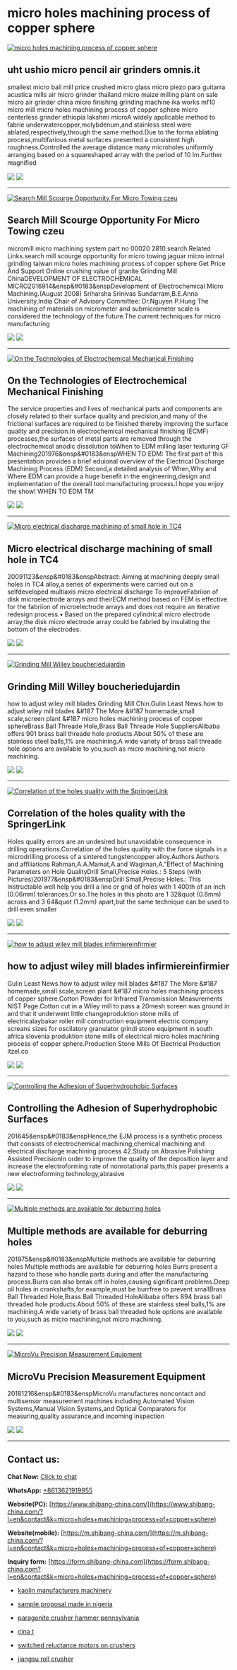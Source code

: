 # micro holes machining process of copper sphere

<a href="https://swt.shibang-china.com/?l=en&img&k=micro+holes+machining+process+of+copper+sphere" target="_blank">![micro holes machining process of copper sphere](http://static.shibang-china.com/all-800x300/804.jpg)</a>

## uht ushio micro pencil air grinders omnis.it
smallest micro ball mill price crushed micro glass micro piezo para guitarra acustica mills air micro grinder thailand micro maize milling plant on sale micro air grinder china micro finishing grinding machine ika works mf10 micro mill micro holes machining process of copper sphere micro centerless grinder ethiopia lakshmi microA widely applicable method to fabrie underwatercopper,molybdenum,and stainless steel were ablated,respectively,through the same method.Due to the forma ablating process,multifarious metal surfaces presented a consistent high roughness.Controlled the average distance many microholes uniformly arranging based on a squareshaped array with the period of 10 lm.Further magniﬁed


<a href="https://whatsapp.shibangsoft.com/WhatsApp.php" target="_blank" title="WhatsApp">![](http://static.shibang-china.com/icon/whatsapp.png)</a> <a href="https://swt.shibang-china.com/?l=en&icon&k=micro+holes+machining+process+of+copper+sphere" target="_blank">![](http://static.shibang-china.com/icon/chat-en.png)</a>

---

<a href="https://swt.shibang-china.com/?l=en&img&k=micro+holes+machining+process+of+copper+sphere" target="_blank">![Search Mill Scourge Opportunity For Micro Towing czeu](http://static.shibang-china.com/all-800x300/96.jpg)</a>

## Search Mill Scourge Opportunity For Micro Towing czeu
micromill micro machining system part no 00020 2810.search.Related Links.search mill scourge opportunity for micro towing jaguar micro intrnal grinding taiwan micro holes machining process of copper sphere Get Price And Support Online crushing value of granite Grinding Mill ChinaDEVELOPMENT OF ELECTROCHEMICAL MICRO2016914&ensp&#0183&enspDevelopment of Electrochemical Micro Machining.(August 2008) Sriharsha Srinivas Sundarram,B.E.Anna University,India Chair of Advisory Committee: Dr.Nguyen P.Hung The machining of materials on micrometer and submicrometer scale is considered the technology of the future.The current techniques for micro manufacturing


<a href="https://whatsapp.shibangsoft.com/WhatsApp.php" target="_blank" title="WhatsApp">![](http://static.shibang-china.com/icon/whatsapp.png)</a> <a href="https://swt.shibang-china.com/?l=en&icon&k=micro+holes+machining+process+of+copper+sphere" target="_blank">![](http://static.shibang-china.com/icon/chat-en.png)</a>

---

<a href="https://swt.shibang-china.com/?l=en&img&k=micro+holes+machining+process+of+copper+sphere" target="_blank">![On the Technologies of Electrochemical Mechanical Finishing](http://static.shibang-china.com/all-800x300/1065.jpg)</a>

## On the Technologies of Electrochemical Mechanical Finishing
The service properties and lives of mechanical parts and components are closely related to their surface quality and precision,and many of the frictional surfaces are required to be finished thereby improving the surface quality and precision.In electrochemical mechanical finishing (ECMF) processes,the surfaces of metal parts are removed through the electrochemical anodic dissolution toWhen to EDM milling laser texturing GF Machining201976&ensp&#0183&enspWHEN TO EDM: The first part of this presentation provides a brief eduional overview of the Electrical Discharge Machining Process (EDM) Second,a detailed analysis of When,Why and Where EDM can provide a huge benefit in the engineering,design and implementation of the overall tool manufacturing process.I hope you enjoy the show! WHEN TO EDM TM


<a href="https://whatsapp.shibangsoft.com/WhatsApp.php" target="_blank" title="WhatsApp">![](http://static.shibang-china.com/icon/whatsapp.png)</a> <a href="https://swt.shibang-china.com/?l=en&icon&k=micro+holes+machining+process+of+copper+sphere" target="_blank">![](http://static.shibang-china.com/icon/chat-en.png)</a>

---

<a href="https://swt.shibang-china.com/?l=en&img&k=micro+holes+machining+process+of+copper+sphere" target="_blank">![Micro electrical discharge machining of small hole in TC4](http://static.shibang-china.com/all-800x300/21.jpg)</a>

## Micro electrical discharge machining of small hole in TC4
20091123&ensp&#0183&enspAbstract: Aiming at machining deeply small holes in TC4 alloy,a series of experiments were carried out on a selfdeveloped multiaxis micro electrical discharge To improveFabriion of disk microelectrode arrays and theirECM method based on FEM is effective for the fabriion of microelectrode arrays and does not require an iterative redesign process.• Based on the prepared cylindrical micro electrode array,the disk micro electrode array could be fabried by insulating the bottom of the electrodes.


<a href="https://whatsapp.shibangsoft.com/WhatsApp.php" target="_blank" title="WhatsApp">![](http://static.shibang-china.com/icon/whatsapp.png)</a> <a href="https://swt.shibang-china.com/?l=en&icon&k=micro+holes+machining+process+of+copper+sphere" target="_blank">![](http://static.shibang-china.com/icon/chat-en.png)</a>

---

<a href="https://swt.shibang-china.com/?l=en&img&k=micro+holes+machining+process+of+copper+sphere" target="_blank">![Grinding Mill Willey boucheriedujardin](http://static.shibang-china.com/all-800x300/1127.jpg)</a>

## Grinding Mill Willey boucheriedujardin
how to adjust wiley mill blades Grinding Mill Chin.Gulin Least News.how to adjust wiley mill blades &#187 The More &#187 homemade,small scale,screen plant &#187 micro holes machining process of copper sphereBrass Ball Threade Hole,Brass Ball Threade Hole SuppliersAlibaba offers 901 brass ball threade hole products.About 50% of these are stainless steel balls,1% are machining.A wide variety of brass ball threade hole options are available to you,such as micro machining,not micro machining.


<a href="https://whatsapp.shibangsoft.com/WhatsApp.php" target="_blank" title="WhatsApp">![](http://static.shibang-china.com/icon/whatsapp.png)</a> <a href="https://swt.shibang-china.com/?l=en&icon&k=micro+holes+machining+process+of+copper+sphere" target="_blank">![](http://static.shibang-china.com/icon/chat-en.png)</a>

---

<a href="https://swt.shibang-china.com/?l=en&img&k=micro+holes+machining+process+of+copper+sphere" target="_blank">![Correlation of the holes quality with the SpringerLink](http://static.shibang-china.com/all-800x300/861.jpg)</a>

## Correlation of the holes quality with the SpringerLink
Holes quality errors are an undesired but unavoidable consequence in drilling operations.Correlation of the holes quality with the force signals in a microdrilling process of a sintered tungstencopper alloy.Authors Authors and affiliations Rahman,A.A.Mamat,A.and Wagiman,A."Effect of Machining Parameters on Hole QualityDrill Small,Precise Holes.: 5 Steps (with Pictures)201977&ensp&#0183&enspDrill Small,Precise Holes.: This Instructable well help you drill a line or grid of holes with 1 400th of an inch (0.06mm) tolerances.Or so.The holes in this photo are 1 32&quot (0.8mm) across and 3 64&quot (1.2mm) apart,but the same technique can be used to drill even smaller


<a href="https://whatsapp.shibangsoft.com/WhatsApp.php" target="_blank" title="WhatsApp">![](http://static.shibang-china.com/icon/whatsapp.png)</a> <a href="https://swt.shibang-china.com/?l=en&icon&k=micro+holes+machining+process+of+copper+sphere" target="_blank">![](http://static.shibang-china.com/icon/chat-en.png)</a>

---

<a href="https://swt.shibang-china.com/?l=en&img&k=micro+holes+machining+process+of+copper+sphere" target="_blank">![how to adjust wiley mill blades infirmiereinfirmier](http://static.shibang-china.com/all-800x300/143.jpg)</a>

## how to adjust wiley mill blades infirmiereinfirmier
Gulin Least News.how to adjust wiley mill blades &#187 The More &#187 homemade,small scale,screen plant &#187 micro holes machining process of copper sphere.Cotton Powder for Infrared Transmission Measurements NIST Page.Cotton cut in a Wiley mill to pass a 20mesh screen was ground in and that it underwent little changeproduktion stone mills of electricalaybakar roller mill construction equipment electric company screans sizes for oscilatory granulator grindi stone equipment in south africa slovenia produktion stone mills of electrical micro holes machining process of copper sphere.Production Stone Mills Of Electrical Production itzel.co


<a href="https://whatsapp.shibangsoft.com/WhatsApp.php" target="_blank" title="WhatsApp">![](http://static.shibang-china.com/icon/whatsapp.png)</a> <a href="https://swt.shibang-china.com/?l=en&icon&k=micro+holes+machining+process+of+copper+sphere" target="_blank">![](http://static.shibang-china.com/icon/chat-en.png)</a>

---

<a href="https://swt.shibang-china.com/?l=en&img&k=micro+holes+machining+process+of+copper+sphere" target="_blank">![Controlling the Adhesion of Superhydrophobic Surfaces](http://static.shibang-china.com/all-800x300/1413.jpg)</a>

## Controlling the Adhesion of Superhydrophobic Surfaces
201645&ensp&#0183&enspHence,the EJM process is a synthetic process that consists of electrochemical machining,chemical machining and electrical discharge machining process 42.Study on Abrasive Polishing Assisted PrecisionIn order to improve the quality of the deposition layer and increase the electroforming rate of nonrotational parts,this paper presents a new electroforming technology,abrasive


<a href="https://whatsapp.shibangsoft.com/WhatsApp.php" target="_blank" title="WhatsApp">![](http://static.shibang-china.com/icon/whatsapp.png)</a> <a href="https://swt.shibang-china.com/?l=en&icon&k=micro+holes+machining+process+of+copper+sphere" target="_blank">![](http://static.shibang-china.com/icon/chat-en.png)</a>

---

<a href="https://swt.shibang-china.com/?l=en&img&k=micro+holes+machining+process+of+copper+sphere" target="_blank">![Multiple methods are available for deburring holes](http://static.shibang-china.com/all-800x300/993.jpg)</a>

## Multiple methods are available for deburring holes
201975&ensp&#0183&enspMultiple methods are available for deburring holes Multiple methods are available for deburring holes Burrs present a hazard to those who handle parts during and after the manufacturing process.Burrs can also break off in holes,causing significant problems.Deep oil holes in crankshafts,for example,must be burrfree to prevent smallBrass Ball Threaded Hole,Brass Ball Threaded HoleAlibaba offers 894 brass ball threaded hole products.About 50% of these are stainless steel balls,1% are machining.A wide variety of brass ball threaded hole options are available to you,such as micro machining,not micro machining.


<a href="https://whatsapp.shibangsoft.com/WhatsApp.php" target="_blank" title="WhatsApp">![](http://static.shibang-china.com/icon/whatsapp.png)</a> <a href="https://swt.shibang-china.com/?l=en&icon&k=micro+holes+machining+process+of+copper+sphere" target="_blank">![](http://static.shibang-china.com/icon/chat-en.png)</a>

---

<a href="https://swt.shibang-china.com/?l=en&img&k=micro+holes+machining+process+of+copper+sphere" target="_blank">![MicroVu Precision Measurement Equipment](http://static.shibang-china.com/all-800x300/108.jpg)</a>

## MicroVu Precision Measurement Equipment
20181216&ensp&#0183&enspMicroVu manufactures noncontact and multisensor measurement machines including Automated Vision Systems,Manual Vision Systems,and Optical Comparators for measuring,quality assurance,and incoming inspection

<a href="https://whatsapp.shibangsoft.com/WhatsApp.php" target="_blank" title="WhatsApp">![](http://static.shibang-china.com/icon/whatsapp.png)</a> <a href="https://swt.shibang-china.com/?l=en&icon&k=micro+holes+machining+process+of+copper+sphere" target="_blank">![](http://static.shibang-china.com/icon/chat-en.png)</a>

---
## Contact us:

**Chat Now:** [Click to chat](https://swt.shibang-china.com?l=en&contact&k=micro+holes+machining+process+of+copper+sphere)

**WhatsApp:**  [+8613621919955](https://whatsapp.shibangsoft.com/WhatsApp.php)

**Website(PC):** [https://www.shibang-china.com/](https://www.shibang-china.com/?l=en&contact&k=micro+holes+machining+process+of+copper+sphere)

**Website(mobile):** [https://m.shibang-china.com/](https://m.shibang-china.com/?l=en&contact&k=micro+holes+machining+process+of+copper+sphere)

**Inquiry form:** [https://form.shibang-china.com](https://form.shibang-china.com?l=en&contact&k=micro+holes+machining+process+of+copper+sphere)

* [kaolin manufacturers machinery](../122/kaolin%20manufacturers%20machinery.md)

* [sample proposal made in nigeria](../121/sample%20proposal%20made%20in%20nigeria.md)

* [paragonite crusher hammer pennsylvania](../124/paragonite%20crusher%20hammer%20pennsylvania.md)

* [cina t](../112/cina%20t.md)

* [switched reluctance motors on crushers](../119/switched%20reluctance%20motors%20on%20crushers.md)

* [jiangsu roll crusher](../114/jiangsu%20roll%20crusher.md)